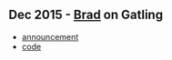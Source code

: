 ## Dec 2015 - [Brad](https://twitter.com/bfritz) on Gatling

* [announcement](http://www.meetup.com/IndyScala/events/228261031/)
* [code](https://github.com/indyscala/gatling-demo)
